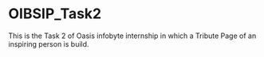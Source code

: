 # OIBSIP_Task2

This is the Task 2 of Oasis infobyte internship in which a Tribute Page of an inspiring person is build.  
